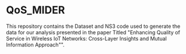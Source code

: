 # QoS_MIDER
This repository contains the Dataset and NS3 code used to generate the data for our analysis presented in the paper Titled "Enhancing Quality of Service in Wireless IoT Networks: Cross-Layer Insights and Mutual Information Approach"".
